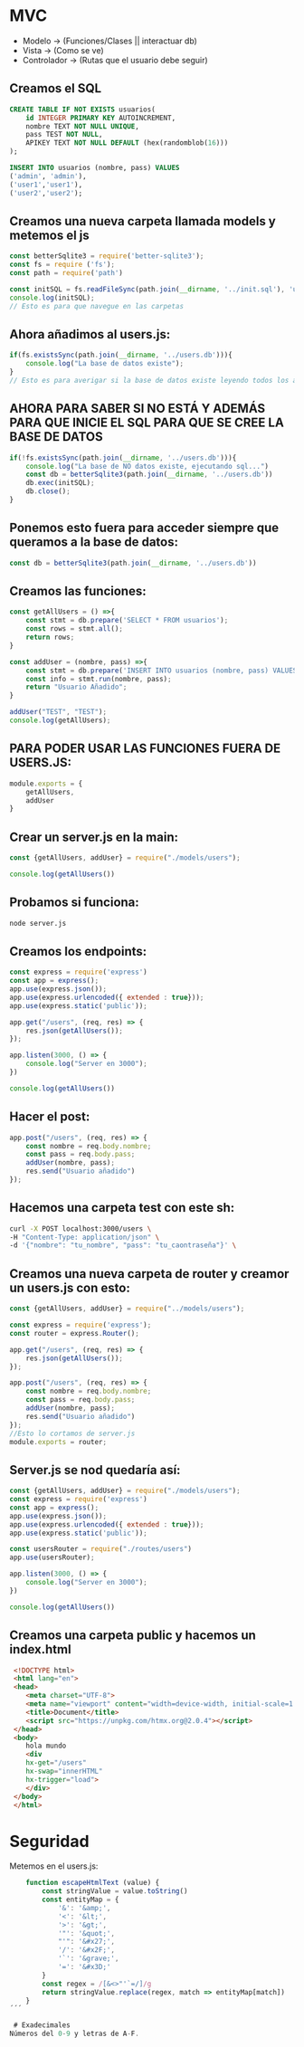 # MVC
- Modelo -> (Funciones/Clases || interactuar db)
- Vista -> (Como se ve)
- Controlador -> (Rutas que el usuario debe seguir)

## Creamos el SQL
```sql
CREATE TABLE IF NOT EXISTS usuarios(
    id INTEGER PRIMARY KEY AUTOINCREMENT,
    nombre TEXT NOT NULL UNIQUE,
    pass TEST NOT NULL,
    APIKEY TEXT NOT NULL DEFAULT (hex(randomblob(16)))
);

INSERT INTO usuarios (nombre, pass) VALUES
('admin', 'admin'),
('user1','user1'),
('user2','user2');
```

 ## Creamos una nueva carpeta llamada models y metemos el js
```javascript
const betterSqlite3 = require('better-sqlite3');
const fs = require ('fs');
const path = require('path')

const initSQL = fs.readFileSync(path.join(__dirname, '../init.sql'), 'utf-8'); 
console.log(initSQL);
// Esto es para que navegue en las carpetas
```

## Ahora añadimos al users.js:
```javascript
if(fs.existsSync(path.join(__dirname, '../users.db'))){
    console.log("La base de datos existe");
}
// Esto es para averigar si la base de datos existe leyendo todos los archivos
```

## AHORA PARA SABER SI NO ESTÁ Y ADEMÁS PARA QUE INICIE EL SQL PARA QUE SE CREE LA BASE DE DATOS
```javascript
if(!fs.existsSync(path.join(__dirname, '../users.db'))){
    console.log("La base de NO datos existe, ejecutando sql...")
    const db = betterSqlite3(path.join(__dirname, '../users.db'))
    db.exec(initSQL);
    db.close();
}
```

## Ponemos esto fuera para acceder siempre que queramos a la base de datos:

```javascript
const db = betterSqlite3(path.join(__dirname, '../users.db'))
```

## Creamos las funciones:
```javascript
const getAllUsers = () =>{
    const stmt = db.prepare('SELECT * FROM usuarios');
    const rows = stmt.all();
    return rows;
}

const addUser = (nombre, pass) =>{
    const stmt = db.prepare('INSERT INTO usuarios (nombre, pass) VALUES (?, ?)');
    const info = stmt.run(nombre, pass);
    return "Usuario Añadido";
}

addUser("TEST", "TEST");
console.log(getAllUsers);
```

## PARA PODER USAR LAS FUNCIONES FUERA DE USERS.JS:
```javascript
module.exports = {
    getAllUsers,
    addUser
}
```

## Crear un server.js en la main:
```javascript
const {getAllUsers, addUser} = require("./models/users");

console.log(getAllUsers())
```

## Probamos si funciona:
```bash
node server.js
```

## Creamos los endpoints:
```javascript
const express = require('express')
const app = express();
app.use(express.json());
app.use(express.urlencoded({ extended : true}));
app.use(express.static('public'));

app.get("/users", (req, res) => {
    res.json(getAllUsers());
});

app.listen(3000, () => {
    console.log("Server en 3000");
})

console.log(getAllUsers())
```

## Hacer el post:
```javascript
app.post("/users", (req, res) => {
    const nombre = req.body.nombre;
    const pass = req.body.pass;
    addUser(nombre, pass);
    res.send("Usuario añadido")
});
```

## Hacemos una carpeta test con este sh:
```sh
curl -X POST localhost:3000/users \
-H "Content-Type: application/json" \
-d '{"nombre": "tu_nombre", "pass": "tu_caontraseña"}' \
```

## Creamos una nueva carpeta de router y creamor un users.js con esto:
```javascript
const {getAllUsers, addUser} = require("../models/users");

const express = require('express');
const router = express.Router();

app.get("/users", (req, res) => {
    res.json(getAllUsers());
});

app.post("/users", (req, res) => {
    const nombre = req.body.nombre;
    const pass = req.body.pass;
    addUser(nombre, pass);
    res.send("Usuario añadido")
});
//Esto lo cortamos de server.js
module.exports = router;
```

## Server.js se nod quedaría así:
```javascript
const {getAllUsers, addUser} = require("./models/users");
const express = require('express')
const app = express();
app.use(express.json());
app.use(express.urlencoded({ extended : true}));
app.use(express.static('public'));

const usersRouter = require("./routes/users")
app.use(usersRouter);

app.listen(3000, () => {
    console.log("Server en 3000");
})

console.log(getAllUsers())
```

## Creamos una carpeta public y hacemos un index.html
```html
 <!DOCTYPE html>
 <html lang="en">
 <head>
    <meta charset="UTF-8">
    <meta name="viewport" content="width=device-width, initial-scale=1.0">
    <title>Document</title>
    <script src="https://unpkg.com/htmx.org@2.0.4"></script>
 </head>
 <body>
    hola mundo
    <div 
    hx-get="/users" 
    hx-swap="innerHTML" 
    hx-trigger="load">
    </div>
 </body>
 </html>
 ```

# Seguridad
Metemos en el users.js:

```javascript
    function escapeHtmlText (value) {
        const stringValue = value.toString()
        const entityMap = {
            '&': '&amp;',
            '<': '&lt;',
            '>': '&gt;',
            '"': '&quot;',
            "'": '&#x27;',
            '/': '&#x2F;',
            '`': '&grave;',
            '=': '&#x3D;'
        }
        const regex = /[&<>"'`=/]/g
        return stringValue.replace(regex, match => entityMap[match])
    }
´´´

 # Exadecimales
Números del 0-9 y letras de A-F.